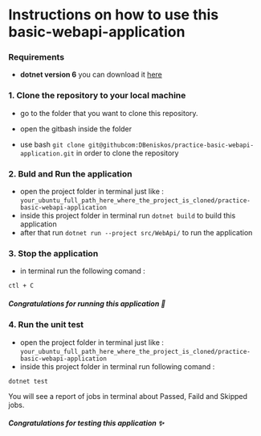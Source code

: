 # Instructions on how to use this basic-webapi-application

###  Requirements
- **dotnet version 6**
you can download it  [here](https://dotnet.microsoft.com/en-us/download/dotnet/thank-you/sdk-6.0.417-windows-x86-installer)


### 1. Clone the repository to your local machine
- go to the folder that you want to clone this repository.
- open the gitbash inside the folder

- use bash ```git clone git@githubcom:DBeniskos/practice-basic-webapi-application.git``` in order to clone the repository
### 2. Buld and Run the application
- open the project folder in terminal just like :
```your_ubuntu_full_path_here_where_the_project_is_cloned/practice-basic-webapi-application```
- inside this project folder in terminal run ```dotnet build``` to build this application
- after that run ```dotnet run --project src/WebApi/``` to run the application

### 3. Stop the application
- in terminal run the following comand : 
```
ctl + C
```
##### Congratulations for running this application 🎉

### 4. Run the unit test
- open the project folder in terminal just like :
```your_ubuntu_full_path_here_where_the_project_is_cloned/practice-basic-webapi-application```
- inside this project folder in terminal run following comand :
```
dotnet test
```
You will see a report of jobs in terminal about Passed, Faild and Skipped jobs.

##### Congratulations for testing this application :sparkles:
